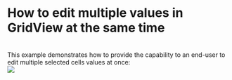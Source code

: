 # How to edit multiple values in GridView at the same time


<p><br />
This example demonstrates how to provide the capability to an end-user to edit multiple selected cells values at once:<br />
<img src="https://raw.githubusercontent.com/DevExpress-Examples/how-to-edit-multiple-values-in-gridview-at-the-same-time-e2779/10.1.4+/media/ff30315e-29e4-4c71-9772-bd893bb6bab2.png"></p>

<br/>


